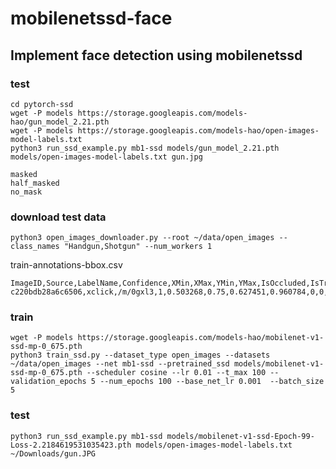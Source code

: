 # mobilenetssd-face

## Implement face detection using mobilenetssd

### test

```
cd pytorch-ssd
wget -P models https://storage.googleapis.com/models-hao/gun_model_2.21.pth
wget -P models https://storage.googleapis.com/models-hao/open-images-model-labels.txt
python3 run_ssd_example.py mb1-ssd models/gun_model_2.21.pth models/open-images-model-labels.txt gun.jpg
```

```
masked
half_masked
no_mask
```

### download test data

```
python3 open_images_downloader.py --root ~/data/open_images --class_names "Handgun,Shotgun" --num_workers 1
```

train-annotations-bbox.csv

```
ImageID,Source,LabelName,Confidence,XMin,XMax,YMin,YMax,IsOccluded,IsTruncated,IsGroupOf,IsDepiction,IsInside,id,ClassName
c220bdb28a6c6506,xclick,/m/0gxl3,1,0.503268,0.75,0.627451,0.960784,0,0,0,0,0,/m/0gxl3,Handgun
```

### train

```
wget -P models https://storage.googleapis.com/models-hao/mobilenet-v1-ssd-mp-0_675.pth
python3 train_ssd.py --dataset_type open_images --datasets ~/data/open_images --net mb1-ssd --pretrained_ssd models/mobilenet-v1-ssd-mp-0_675.pth --scheduler cosine --lr 0.01 --t_max 100 --validation_epochs 5 --num_epochs 100 --base_net_lr 0.001  --batch_size 5
```

### test

```
python3 run_ssd_example.py mb1-ssd models/mobilenet-v1-ssd-Epoch-99-Loss-2.2184619531035423.pth models/open-images-model-labels.txt ~/Downloads/gun.JPG
```


